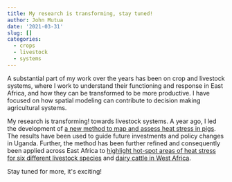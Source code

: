 ```yaml
---
title: My research is transforming, stay tuned!
author: John Mutua
date: '2021-03-31'
slug: []
categories:
  - crops
  - livestock
  - systems
---
```


A substantial part of my work over the years has been on crop and livestock systems, where I work to understand their functioning and response in East Africa, and how they can be transformed to be more productive. I have focused on how spatial modeling can contribute to decision making agricultural systems. 

My research is transforming! towards livestock systems. A year ago, I led the development of [a new method to map and assess heat stress in pigs](https://doi.org/10.1017/S1751731120000865). The results have been used to guide future investments and policy changes in Uganda. Further, the method has been further refined and consequently been applied across East Africa to [highlight hot-spot areas of heat stress for six different livestock species](https://doi.org/10.1038/s43016-021-00226-8) and [dairy cattle in West Africa](https://doi.org/10.1007/s10584-020-02733-2).

Stay tuned for more, it's exciting!
